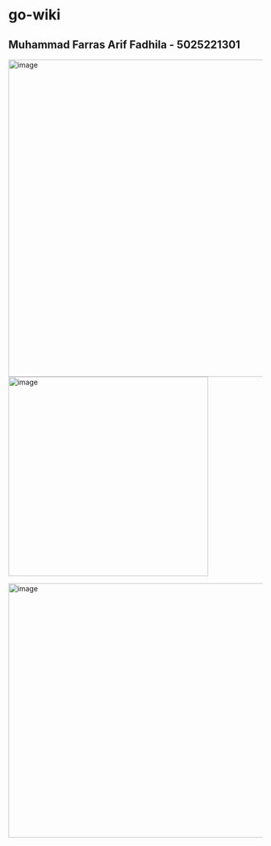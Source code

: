 # go-wiki

## Muhammad Farras Arif Fadhila - 5025221301

<img width="630" alt="image" src="https://github.com/user-attachments/assets/30a08a22-3ba1-492d-b0c9-40be5e7018f1"><br>
<img width="396" alt="image" src="https://github.com/user-attachments/assets/2720e625-a926-4030-b4f7-ea2a77fcba64">

<img width="505" alt="image" src="https://github.com/user-attachments/assets/99a22cc4-10c5-418b-afc1-062c446e3290">
